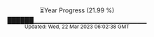 <p align="center">
⏳Year Progress (21.99 %) <br>
██████▁▁▁▁▁▁▁▁▁▁▁▁▁▁▁▁▁▁▁▁▁▁▁▁ <br>
<sub>Updated: Wed, 22 Mar 2023 06:02:38 GMT</sub>
</p>


